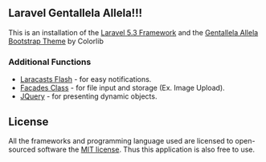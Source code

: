 
## Laravel Gentallela Allela!!!

This is an installation of the [Laravel 5.3 Framework](https://laravel.com/) and the [Gentallela Allela Bootstrap Theme](https://colorlib.com/polygon/gentelella/index.html) by Colorlib

### Additional Functions
* [Laracasts Flash](https://github.com/laracasts/flash) - for easy notifications.
* [Facades Class](https://laravel.com/docs/5.3/facades#introduction) - for file input and storage (Ex. Image Upload).
* [JQuery](https://jquery.com/) - for presenting dynamic objects.

## License

All the frameworks and programming language used are licensed to open-sourced software the [MIT license](http://opensource.org/licenses/MIT). Thus this application is also free to use.